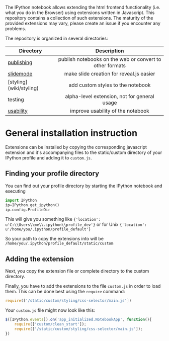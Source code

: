 The IPython notebook allows extending the html frontend functionality (i.e. what you do in the Browser) using extensions written in Javascript. This repository contains a collection of such extensions. The maturity of the provided extensions may vary, please create an issue if you encounter any problems.

The repository is organized in several directories: 

| Directory              | Description                                                                       | 
| ---------------------- |:---------------------------------------------------------------------------------:|
| [publishing](wiki/publishing)             | publish notebooks on the web or convert to other formats                          |
| [slidemode](wiki/slidemode)              | make slide creation for reveal.js easier                                          |
| [styling] (wiki/styling)               | add custom styles to the notebook                                                 |
| testing                | alpha-level extension, not for general usage                                      |
| [usability](wiki/usability)              | improve usability of the notebook                                                 |

# General installation instruction
Extensions can be installed by copying the corresponding javascript extension and it's accompanying files to the static/custom directory of your IPython profile and adding it to `custom.js`. 

## Finding your profile directory
You can find out your profile directory by starting the IPython notebook and executing
```python
import IPython
ip=IPython.get_ipython()
ip.config.ProfileDir 
```
This will give you something like
`{'location': u'C:\\Users\\me\\.ipython\\profile_dev'}`
or for Unix
`{'location': u'/home/you/.ipython/profile_default'}`

So your path to copy the extensions into will be
`/home/you/.ipython/profile_default/static/custom`

## Adding the extension
Next, you copy the extension file or complete directory to the custom directory.

Finally, you have to add the extensions to the file `custom.js` in order to load them.
This can be done best using the `require` command:
```javascript
require(['/static/custom/styling/css-selector/main.js']) 
```

Your `custom.js` file might now look like this:
```javascript
$([IPython.events]).on('app_initialized.NotebookApp', function(){
    require(['custom/clean_start']);
    require(['/static/custom/styling/css-selector/main.js']);
})
```
